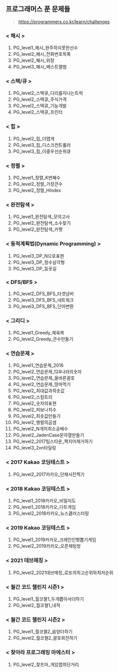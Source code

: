 ## 프로그래머스 푼 문제들
> https://programmers.co.kr/learn/challenges

### < 해시 >
1. PG_level1_해시_완주하지못한선수
2. PG_level2_해시_전화번호목록
3. PG_level2_해시_위장
4. PG_level3_해시_베스트앨범

### < 스택/큐 >
1. PG_level2_스택큐_다리를지나는트럭
2. PG_level2_스택큐_주식가격
3. PG_level2_스택큐_기능개발
4. PG_level2_스택큐_프린터

### < 힙 >
1. PG_level2_힙_더맵게
2. PG_level3_힙_디스크컨트롤러
3. PG_level3_힙_이중우선순위큐

### < 정렬 >
1. PG_level1_정렬_K번째수
2. PG_level2_정렬_가장큰수
3. PG_level2_정렬_HIndex

### < 완전탐색 >
1. PG_level1_완전탐색_모의고사
2. PG_level2_완전탐색_소수찾기
3. PG_level2_완전탐색_카펫

### < 동적계획법(Dynamic Programming) >
1. PG_level3_DP_N으로표현
2. PG_level3_DP_정수삼각형
3. PG_level3_DP_등굣길

### < DFS/BFS >
1. PG_level2_DFS_BFS_타겟넘버
2. PG_level3_DFS_BFS_네트워크
3. PG_level3_DFS_BFS_단어변환

### < 그리디 >
1. PG_level1_Greedy_체육복
2. PG_level2_Greedy_큰수만들기

### < 연습문제 > 
1. PG_level1_연습문제_2016
2. PG_level2_연습문제_124나라의숫자
3. PG_level2_연습문제_올바른괄호
4. PG_level2_연습문제_땅따먹기
5. PG_level2_최대값과최솟값
6. PG_level2_스킬트리
7. PG_level2_숫자의표현
8. PG_level2_피보나치수 
9. PG_level2_최솟값만들기
10. PG_level2_행렬의곱셈
11. PG_level2_N개의최소공배수
12. PG_level2_JadenCase문자열만들기
13. PG_level2_2017팁스타운_짝지어제거하기
14. PG_level3_2xn타일링

### < 2017 Kakao 코딩테스트 >
1. PG_level2_2017카카오_단체사진찍기

### < 2018 Kakao 코딩테스트 >
1. PG_level1_2018카카오_비밀지도
2. PG_level1_2018카카오_다트게임
3. PG_level2_2018카카오_뉴스클러스터링

### < 2019 Kakao 코딩테스트 >
1. PG_level1_2019카카오_크레인인형뽑기게임
2. PG_level2_2019카카오_오픈채팅방

### < 2021 데브매칭 >
1. PG_level2_2021데브매칭_로또의최고순위와최저순위

### < 월간 코드 챌린지 시즌1 >
1. PG_level1_월코챌1_두개뽑아서더하기
2. PG_level2_월코챌1_내적 

### < 월간 코드 챌린지 시즌2 >
1. PG_level1_월코챌2_음양더하기
2. PG_level2_월코챌2_괄호회전하기

### < 찾아라 프로그래밍 마에스터 >
1. PG_level2_찾프마_게임맵최단거리
